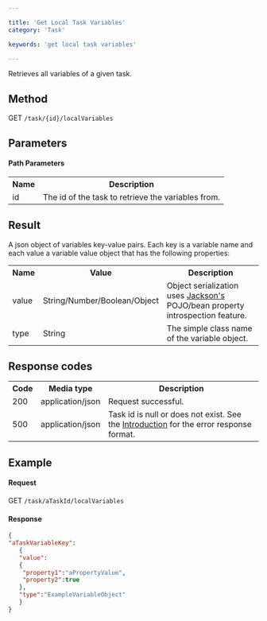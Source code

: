 ```yaml
---

title: 'Get Local Task Variables'
category: 'Task'

keywords: 'get local task variables'

---
```



Retrieves all variables of a given task.


Method
------

GET `/task/{id}/localVariables`


Parameters
----------
  
#### Path Parameters

<table class="table table-striped">
  <tr>
    <th>Name</th>
    <th>Description</th>
  </tr>
  <tr>
    <td>id</td>
    <td>The id of the task to retrieve the variables from.</td>
  </tr>
</table>


Result
------

A json object of variables key-value pairs.
Each key is a variable name and each value a variable value object that has the following properties:

<table class="table table-striped">
  <tr>
    <th>Name</th>
    <th>Value</th>
    <th>Description</th>
  </tr>
  <tr>
    <td>value</td>
    <td>String/Number/Boolean/Object</td>
    <td>Object serialization uses <a href="http://jackson.codehaus.org">Jackson's</a> POJO/bean property introspection feature.</td>
  </tr>
  <tr>
    <td>type</td>
    <td>String</td>
    <td>The simple class name of the variable object.</td>
  </tr>
</table>


Response codes
--------------  

<table class="table table-striped">
  <tr>
    <th>Code</th>
    <th>Media type</th>
    <th>Description</th>
  </tr>
  <tr>
    <td>200</td>
    <td>application/json</td>
    <td>Request successful.</td>
  </tr>
  <tr>
    <td>500</td>
    <td>application/json</td>
    <td>Task id is null or does not exist. See the <a href="ref:#overview-introduction">Introduction</a> for the error response format.</td>
  </tr>
</table>


Example
-------

#### Request

GET `/task/aTaskId/localVariables`

#### Response

```json
{
"aTaskVariableKey":
   {
   "value":
   {
    "property1":"aPropertyValue",
    "property2":true
   },
   "type":"ExampleVariableObject"
   }
}
```

